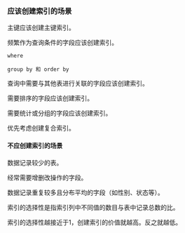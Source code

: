 
### 应该创建索引的场景

主键应该创建主键索引。

频繁作为查询条件的字段应该创建索引。

    where

    group by 和 order by

查询中需要与其他表进行关联的字段应该创建索引。

需要排序的字段应该创建索引。

需要统计或分组的字段应该创建索引。

优先考虑创建复合索引。


#### 不应创建索引的场景

数据记录较少的表。

经常需要增删改操作的字段。

数据记录重复较多且分布平均的字段（如性别、状态等）。

索引的选择性是指索引列中不同值的数目与表中记录总数的比。

索引的选择性越接近于1，创建索引的价值就越高。反之就越低。
